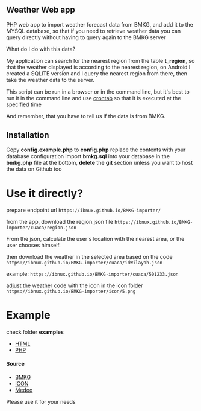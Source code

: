 
## Weather Web app

PHP web app to import weather forecast data from BMKG, and add it to the MYSQL database, so that if you need to retrieve weather data you can query directly without having to query again to the BMKG server

What do I do with this data?

My application can search for the nearest region from the table **t_region**, so that the weather displayed is according to the nearest region, on Android I created a SQLITE version and I query the nearest region from there, then take the weather data to the server.

This script can be run in a browser or in the command line, but it's best to run it in the command line and use [crontab](https://crontab.guru/#0_3_*_*_*) so that it is executed at the specified time

And remember, that you have to tell us if the data is from BMKG.

## Installation

Copy **config.example.php** to **config.php**
replace the contents with your database configuration
import **bmkg.sql** into your database
in the **bmkg.php** file at the bottom, **delete** the **git** section
unless you want to host the data on Github too

# Use it directly?

prepare endpoint url
```https://ibnux.github.io/BMKG-importer/```

from the app, download the region.json file
```https://ibnux.github.io/BMKG-importer/cuaca/region.json```

From the json, calculate the user's location with the nearest area, or the user chooses himself.

then download the weather in the selected area based on the code
```https://ibnux.github.io/BMKG-importer/cuaca/idWilayah.json```

example:
```https://ibnux.github.io/BMKG-importer/cuaca/501233.json```

adjust the weather code with the icon in the icon folder
```https://ibnux.github.io/BMKG-importer/icon/5.png```


# Example
check folder **examples**
- [HTML](example/html/)
- [PHP](example/php/index.php)


#### Source
- [BMKG](http://data.bmkg.go.id/prakiraan-cuaca/)
- [ICON](http://www.iconarchive.com/tag/weather)
- [Medoo](http://www.iconarchive.com/tag/weather)



Please use it for your needs
